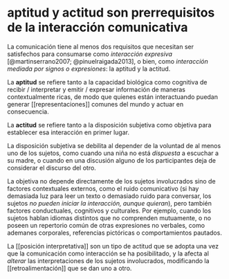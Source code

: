 # aptitud y actitud son prerrequisitos de la interacción comunicativa
La comunicación tiene al menos dos requisitos que necesitan ser satisfechos para consumarse como *interacción expresiva* [@martinserrano2007; @pinuelraigada2013], o bien, como *interacción mediada por signos o expresiones*: la aptitud y la actitud.

La **aptitud** se refiere tanto a la capacidad biológica como cognitiva de recibir / interpretar y emitir / expresar información de maneras contextualmente ricas, de modo que quienes están interactuando puedan generar [[representaciones]] comunes del mundo y actuar en consecuencia.

La **actitud** se refiere tanto a la disposición subjetiva como objetiva para establecer esa interacción en primer lugar. 

La disposición subjetiva se debilita al depender de la voluntad de al menos uno de los sujetos, como cuando una niña no está *dispuesta* a escuchar a su madre, o cuando en una discusión alguno de los participantes deja de considerar el discurso del otro. 

La objetiva no depende directamente de los sujetos involucrados sino de factores contextuales externos, como el ruido comunicativo (si hay demasiada luz para leer un texto o demasiado ruido para conversar, los sujetos *no pueden iniciar la interacción, aunque quieran*), pero también factores conductuales, cognitivos y culturales. Por ejemplo, cuando los sujetos hablan idiomas distintos que no comprenden mutuamente, o no poseen un repertorio común de otras expresiones no verbales, como ademanes corporales, referencias pictóricas o comportamientos pautados.

La [[posición interpretativa]] son un tipo de actitud que se adopta una vez que la comunicación como interacción se ha posibilitado, y la afecta al *alterar* las interpretaciones de los sujetos involucrados, modificando la [[retroalimentación]] que se dan uno a otro.
